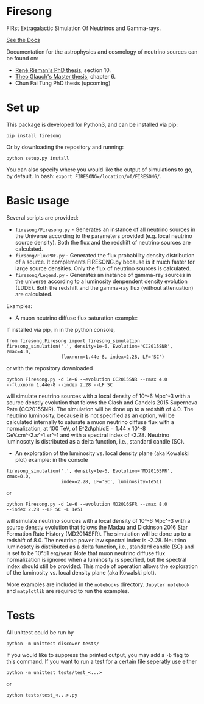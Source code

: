 # Firesong
FIRst Extragalactic Simulation Of Neutrinos and Gamma-rays.

[See the Docs](https://icecube.github.io/FIRESONG/)

Documentation for the astrophysics and cosmology of neutrino sources
can be found on:
- [René Rieman's PhD thesis](http://publications.rwth-aachen.de/record/773297),
  section 10.
- [Theo Glauch's Master thesis](https://www.institut3b.physik.rwth-aachen.de/global/show_document.asp?id=aaaaaaaaaavmddj),
  chapter 6.
- Chun Fai Tung PhD thesis (upcoming)

# Set up
This package is developed for Python3, and can be installed via pip:
```
pip install firesong
```
Or by downloading the repository and running:
```
python setup.py install
```
You can also specify where you would like the output of simulations to go, by default. In bash: `export FIRESONG=/location/of/FIRESONG/`.

# Basic usage
Several scripts are provided:
* `firesong/Firesong.py` - Generates an instance of all neutrino sources in
  the Universe according to the parameters provided (e.g. local
  neutrino source density). Both the flux and the redshift of neutrino
  sources are calculated.
* `firsong/FluxPDF.py` - Generated the flux probability density distribution of a 
source. It complements FIRESONG.py because is it much faster for large
source densities. Only the flux of neutrino sources is calculated.
* `firesong/Legend.py` - Generates an instance of gamma-ray sources in the universe
  according to a luminosity denpendent density evolution (LDDE). Both the 
  redshift and the gamma-ray flux (without attenuation) are calculated.

Examples:

* A muon neutrino diffuse flux saturation example:

If installed via pip, in in the python console,
```
from firesong.Firesong import firesong_simulation
firesong_simulation('.', density=1e-6, Evolution='CC2015SNR', zmax=4.0,
                    fluxnorm=1.44e-8, index=2.28, LF='SC')
```
or with the repository downloaded

```
python Firesong.py -d 1e-6 --evolution CC2015SNR --zmax 4.0
--fluxnorm 1.44e-8 --index 2.28 --LF SC
```

wlll simulate neutrino sources with a local density of 10^-6 Mpc^-3
with a source denstiy evolution that folows the Clash and Candels 2015
Supernova Rate (CC2015SNR). The simulation will be done up to a
redshift of 4.0. The neutrino luminosity, because it is not specified
as an option, will be calculated internally to saturate a muon neutrino diffuse
flux with a normalization, at 100 TeV, of E^2d\phi/dE = 1.44 x 10^-8
GeV.cm^-2.s^-1.sr^-1 and with a spectral index of -2.28. Neutrino
luminosoty is distributed as a delta function, i.e., standard candle
(SC).

* An exploration of the luminosity vs. local density plane (aka
Kowalski plot) example:
in the console
```
firesong_simulation('.', density=1e-6, Evolution='MD2016SFR', zmax=8.0,
                    index=2.28, LF='SC', luminosity=1e51)
```
or

```
python Firesong.py -d 1e-6 --evolution MD2016SFR --zmax 8.0
--index 2.28 --LF SC -L 1e51
```

will simulate neutrino sources with a local density of 10^-6 Mpc^-3
with a source denstiy evolution that folows the Madau and Dickinson 2016
Star Formation Rate History (MD2014SFR). The simulation will be done up to a
redshift of 8.0.  The neutrino power law spectral index is -2.28. Neutrino
luminosoty is distributed as a delta function, i.e., standard candle (SC)
and is set to be 10^51 erg/year. Note that muon neutrino diffuse flux
normalization is ignored when a luminosity is specified, but the
spectral index should still be provided. This mode of operation allows
the exploration of the luminosity vs. local density plane (aka
Kowalski plot).

More examples are included in the `notebooks` directory.
`Jupyter notebook` and `matplotlib` are required to run the examples.

# Tests
All unittest could be run by

```
python -m unittest discover tests/
```

If you would like to suppress the printed output, you may add a `-b` flag to this command. If you want to run a test for a certain file seperatly use either

```
python -m unittest tests/test_<...>
```

or 

```
python tests/test_<...>.py
```
